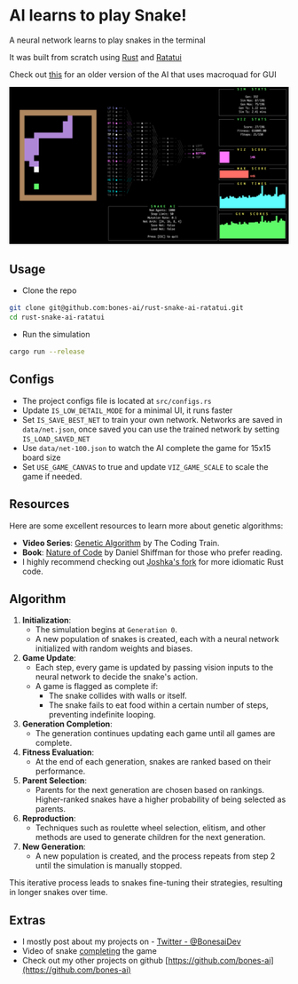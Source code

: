 # AI learns to play Snake!
A neural network learns to play snakes in the terminal

It was built from scratch using [Rust](https://www.rust-lang.org/) and [Ratatui](https://ratatui.rs/)

Check out [this](https://github.com/bones-ai/rust-snake-ai) for an older version of the AI that uses macroquad for GUI

![screenshot](/screenshot.png)


## Usage
- Clone the repo
```bash
git clone git@github.com:bones-ai/rust-snake-ai-ratatui.git
cd rust-snake-ai-ratatui
```
- Run the simulation
```bash
cargo run --release
```

## Configs
- The project configs file is located at `src/configs.rs`
- Update `IS_LOW_DETAIL_MODE` for a minimal UI, it runs faster
- Set `IS_SAVE_BEST_NET` to train your own network. Networks are saved in `data/net.json`, once saved you can use the trained network by setting `IS_LOAD_SAVED_NET`
- Use `data/net-100.json` to watch the AI complete the game for 15x15 board size
- Set `USE_GAME_CANVAS` to true and update `VIZ_GAME_SCALE` to scale the game if needed.


## Resources
Here are some excellent resources to learn more about genetic algorithms:
- **Video Series**: [Genetic Algorithm](https://www.youtube.com/watch?v=9zfeTw-uFCw&list=PLRqwX-V7Uu6bJM3VgzjNV5YxVxUwzALHV&ab_channel=TheCodingTrain) by The Coding Train.
- **Book**: [Nature of Code](http://natureofcode.com/book/) by Daniel Shiffman for those who prefer reading.
- I highly recommend checking out [Joshka's fork](https://github.com/joshka/rust-snake-ai-ratatui/tree/jm/refactor) for more idiomatic Rust code.

## Algorithm
1. **Initialization**: 
   - The simulation begins at `Generation 0`. 
   - A new population of snakes is created, each with a neural network initialized with random weights and biases.
2. **Game Update**: 
   - Each step, every game is updated by passing vision inputs to the neural network to decide the snake's action.
   - A game is flagged as complete if:
     - The snake collides with walls or itself.
     - The snake fails to eat food within a certain number of steps, preventing indefinite looping.
3. **Generation Completion**: 
   - The generation continues updating each game until all games are complete.
4. **Fitness Evaluation**: 
   - At the end of each generation, snakes are ranked based on their performance.
5. **Parent Selection**: 
   - Parents for the next generation are chosen based on rankings. Higher-ranked snakes have a higher probability of being selected as parents.
6. **Reproduction**: 
   - Techniques such as roulette wheel selection, elitism, and other methods are used to generate children for the next generation.
7. **New Generation**: 
   - A new population is created, and the process repeats from step 2 until the simulation is manually stopped.

This iterative process leads to snakes fine-tuning their strategies, resulting in longer snakes over time.


## Extras
- I mostly post about my projects on - [Twitter - @BonesaiDev](https://x.com/BonesaiDev)
- Video of snake [completing](https://x.com/BonesaiDev/status/1806738659296891032) the game
- Check out my other projects on github [https://github.com/bones-ai](https://github.com/bones-ai)
